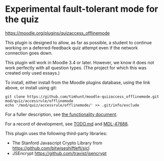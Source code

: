 # Experimental fault-tolerant mode for the quiz
https://moodle.org/plugins/quizaccess_offlinemode

This plugin is designed to allow, as far as possible, a student to continue working
on a deferred-feedback quiz attempt even if the network connection goes down.

This plugin will work in Moodle 3.4 or later. However, we know it does not work
perfectly with all question types. (The project for which this was created only used essays.)

To install, either install from the Moodle plugins database, using the link above,
or install using git:

    git clone https://github.com/timhunt/moodle-quizaccess_offlinemode.git mod/quiz/accessrule/offlinemode
    echo '/mod/quiz/accessrule/offlinemode/' >> .git/info/exclude


For a fuller description, see
[the functionality document](https://github.com/timhunt/moodle-quizaccess_offlinemode/blob/master/internaldoc/functionality.txt).

For a record of development, see
[TODO.md](https://github.com/timhunt/moodle-quizaccess_offlinemode/blob/master/internaldoc/TODO.md)
and [MDL-47688](https://tracker.moodle.org/browse/MDL-47688).

This plugin uses the following third-party libraries:

* The Stanford Javascript Crypto Library from https://github.com/bitwiseshiftleft/sjcl
* JSEncrypt https://github.com/travist/jsencrypt
